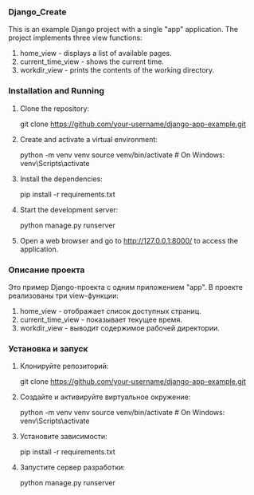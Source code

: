### Django_Create

This is an example Django project with a single "app" application. The project implements three view functions:

1. home_view - displays a list of available pages.
2. current_time_view - shows the current time.
3. workdir_view - prints the contents of the working directory.

### Installation and Running
1. Clone the repository:

   git clone https://github.com/your-username/django-app-example.git

2. Create and activate a virtual environment:

   python -m venv venv
   source venv/bin/activate  # On Windows: venv\Scripts\activate

3. Install the dependencies:

   pip install -r requirements.txt

4. Start the development server:

   python manage.py runserver

5. Open a web browser and go to http://127.0.0.1:8000/ to access the application.

### Описание проекта
Это пример Django-проекта с одним приложением "app". В проекте реализованы три view-функции:

1. home_view - отображает список доступных страниц.
2. current_time_view - показывает текущее время.
3. workdir_view - выводит содержимое рабочей директории.

### Установка и запуск
1. Клонируйте репозиторий:

   git clone https://github.com/your-username/django-app-example.git

2. Создайте и активируйте виртуальное окружение:

   python -m venv venv
   source venv/bin/activate  # On Windows: venv\Scripts\activate

3. Установите зависимости:

   pip install -r requirements.txt

4. Запустите сервер разработки:

   python manage.py runserver
